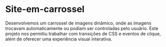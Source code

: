 # Site-em-carrossel
Desenvolvemos um carrossel de imagens dinâmico, onde as imagens trocavam automaticamente ou podiam ser controladas pelo usuário. Este projeto nos permitiu trabalhar com transições de CSS e eventos de clique, além de oferecer uma experiência visual interativa.
